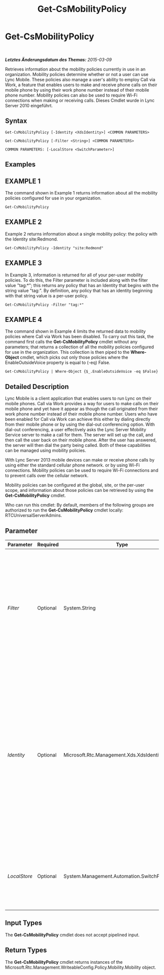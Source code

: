 ﻿---
title: Get-CsMobilityPolicy
TOCTitle: Get-CsMobilityPolicy
ms:assetid: 51ef83de-9cc2-4df8-b4f1-8d816b8de431
ms:mtpsurl: https://technet.microsoft.com/de-de/library/Hh690017(v=OCS.15)
ms:contentKeyID: 49294003
ms.date: 05/19/2016
mtps_version: v=OCS.15
ms.translationtype: HT
---

# Get-CsMobilityPolicy

 

_**Letztes Änderungsdatum des Themas:** 2015-03-09_

Retrieves information about the mobility policies currently in use in an organization. Mobility policies determine whether or not a user can use Lync Mobile. These policies also manage a user's ability to employ Call via Work, a feature that enables users to make and receive phone calls on their mobile phone by using their work phone number instead of their mobile phone number. Mobility policies can also be used to require Wi-Fi connections when making or receiving calls. Dieses Cmdlet wurde in Lync Server 2010 eingeführt.

## Syntax

    Get-CsMobilityPolicy [-Identity <XdsIdentity>] <COMMON PARAMETERS>

    Get-CsMobilityPolicy [-Filter <String>] <COMMON PARAMETERS>

    COMMON PARAMETERS: [-LocalStore <SwitchParameter>]

## Examples

## EXAMPLE 1

The command shown in Example 1 returns information about all the mobility policies configured for use in your organization.

    Get-CsMobilityPolicy

## EXAMPLE 2

Example 2 returns information about a single mobility policy: the policy with the Identity site:Redmond.

    Get-CsMobilityPolicy -Identity "site:Redmond"

## EXAMPLE 3

In Example 3, information is returned for all of your per-user mobility policies. To do this, the Filter parameter is included along with the filter value "tag:\*"; this returns any policy that has an Identity that begins with the string value "tag:". By definition, any policy that has an identity beginning with that string value is a per-user policy.

    Get-CsMobilityPolicy -Filter "tag:*"

## EXAMPLE 4

The command shown in Example 4 limits the returned data to mobility policies where Call via Work has been disabled. To carry out this task, the command first calls the **Get-CsMobilityPolicy** cmdlet without any parameters; that returns a collection of all the mobility policies configured for use in the organization. This collection is then piped to the **Where-Object** cmdlet, which picks out only those policies where the EnableOutsideVoice property is equal to (-eq) False.

    Get-CsMobilityPolicy | Where-Object {$_.EnableOutsideVoice -eq $False}

## Detailed Description

Lync Mobile is a client application that enables users to run Lync on their mobile phones. Call via Work provides a way for users to make calls on their mobile phone and yet have it appear as though the call originated from their work phone number instead of their mobile phone number. Users who have been enabled for Call via Work can achieve this either by dialing directly from their mobile phone or by using the dial-out conferencing option. With dial-out conferencing, a user effectively asks the Lync Server Mobility Service server to make a call for them. The server will set up the call, and then call the user back on their mobile phone. After the user has answered, the server will then dial the party being called. Both of these capabilities can be managed using mobility policies.

With Lync Server 2013 mobile devices can make or receive phone calls by using either the standard cellular phone network. or by using Wi-Fi connections. Mobility policies can be used to require Wi-Fi connections and to prevent calls over the cellular network.

Mobility policies can be configured at the global, site, or the per-user scope, and information about those policies can be retrieved by using the **Get-CsMobilityPolicy** cmdlet.

Who can run this cmdlet: By default, members of the following groups are authorized to run the **Get-CsMobilityPolicy** cmdlet locally: RTCUniversalServerAdmins.

## Parameter


<table>
<colgroup>
<col style="width: 25%" />
<col style="width: 25%" />
<col style="width: 25%" />
<col style="width: 25%" />
</colgroup>
<thead>
<tr class="header">
<th>Parameter</th>
<th>Required</th>
<th>Type</th>
<th>Description</th>
</tr>
</thead>
<tbody>
<tr class="odd">
<td><p><em>Filter</em></p></td>
<td><p>Optional</p></td>
<td><p>System.String</p></td>
<td><p>Enables you to use wildcard characters when indicating the policy (or policies) to be returned. For example, to return all the policies configured at the site scope use this syntax:</p>
<p>-Filter &quot;site:*&quot;</p>
<p>To return a collection of all the per-user policies, use this syntax:</p>
<p>-Filter &quot;tag:*&quot;</p></td>
</tr>
<tr class="even">
<td><p><em>Identity</em></p></td>
<td><p>Optional</p></td>
<td><p>Microsoft.Rtc.Management.Xds.XdsIdentity</p></td>
<td><p>Unique identifier of the mobility policy to be returned. To refer to the global policy, use this syntax:</p>
<p>-Identity global</p>
<p>To refer to a site policy, use syntax similar to this:</p>
<p>-Identity site:Redmond</p>
<p>To refer to a per-user policy, use syntax similar to this:</p>
<p>-Identity SalesDepartmentPolicy</p>
<p>If this parameter is not specified, then the <strong>Get-CsMobilityPolicy</strong> cmdlet returns a collection of all the mobility policies in use in the organization.</p></td>
</tr>
<tr class="odd">
<td><p><em>LocalStore</em></p></td>
<td><p>Optional</p></td>
<td><p>System.Management.Automation.SwitchParameter</p></td>
<td><p>Retrieves the mobility policy data from the local replica of the zentraler Verwaltungsspeicher rather than from the zentraler Verwaltungsspeicher itself.</p></td>
</tr>
</tbody>
</table>


## Input Types

The **Get-CsMobilityPolicy** cmdlet does not accept pipelined input.

## Return Types

The **Get-CsMobilityPolicy** cmdlet returns instances of the Microsoft.Rtc.Management.WriteableConfig.Policy.Mobility.Mobility object.

